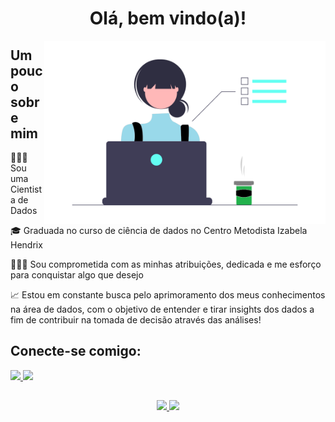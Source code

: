 <div align = "center">
  <h1> Olá, bem vindo(a)!</h1> 
</div>

<div>
    <img src="dev.png" width="450" align="right">
</div>


## Um pouco sobre mim

👩🏻‍💻 Sou uma Cientista de Dados

:mortar_board: Graduada no curso de ciência de dados no Centro Metodista Izabela Hendrix

🧍🏻‍♀️ Sou comprometida com as minhas atribuições, dedicada e me esforço para conquistar algo que desejo

📈 Estou em constante busca pelo aprimoramento dos meus conhecimentos na área de dados, com o objetivo de entender e tirar insights dos dados 
a fim de contribuir na tomada de decisão através das análises!


## **Conecte-se comigo:**

<a href="mailto:anapinheiro0404@gmail.com" alt="gmail" target="_blank">

<img src="https://img.shields.io/badge/-Gmail-FF0000?style=flat-square&labelColor=FF0000&logo=gmail&logoColor=white&link=mailto:anapinheiro0404@gmail.com" />

</a>

<a href="https://www.linkedin.com/in/ana-pego" alt="linkedin" target="_blank">

<img src="https://img.shields.io/badge/LinkedIn-%230077B5.svg?&style=flat-square&logo=linkedin&logoColor=white">

</a>



<p> </p>

##

<p align="center">
<a href="https://github.com/anamariapego">
  <img height="165em" src="https://github-readme-stats-eight-theta.vercel.app/api?username=anamariapego&show_icons=true&theme=vue"/>
  <img height="165em" src="https://github-readme-stats-eight-theta.vercel.app/api/top-langs/?username=anamariapego&layout=compact&theme=vue"/>
</a>
</p>
